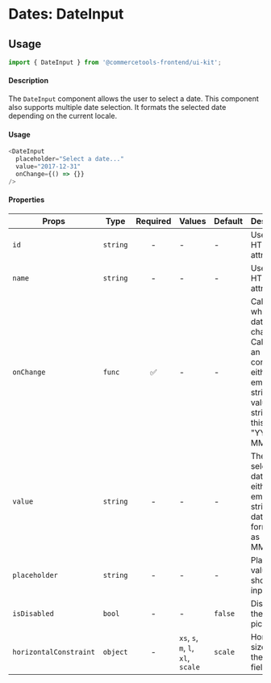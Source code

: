 # Dates: DateInput

## Usage

```js
import { DateInput } from '@commercetools-frontend/ui-kit';
```

#### Description

The `DateInput` component allows the user to select a date. This component also supports
multiple date selection. It formats the selected date depending on the current locale.

#### Usage

```js
<DateInput
  placeholder="Select a date..."
  value="2017-12-31"
  onChange={() => {}}
/>
```

#### Properties

| Props                  | Type     | Required | Values                             | Default | Description                                                                                                                               |
| ---------------------- | -------- | :------: | ---------------------------------- | ------- | ----------------------------------------------------------------------------------------------------------------------------------------- |
| `id`                   | `string` |    -     | -                                  | -       | Used as the HTML `id` attribute.                                                                                                          |
| `name`                 | `string` |    -     | -                                  | -       | Used as the HTML `id` attribute.                                                                                                          |
| `onChange`             | `func`   |    ✅    | -                                  | -       | Called when the date changes. Called with an event containing either an empty string (no value) or a string in this format: "YYYY-MM-DD". |
| `value`                | `string` |    -     | -                                  | -       | The selected date, must either be an empty string or a date formatted as "YYYY-MM-DD".                                                    |
| `placeholder`          | `string` |    -     | -                                  | -       | Placeholder value to show in the input field                                                                                              |
| `isDisabled`           | `bool`   |    -     | -                                  | `false` | Disables the date picker                                                                                                                  |
| `horizontalConstraint` | `object` |    -     | `xs`, `s`, `m`, `l`, `xl`, `scale` | `scale` | Horizontal size limit of the input field.                                                                                                 |
